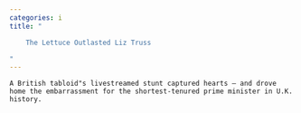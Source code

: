 ```yaml
---
categories: i
title: "

    The Lettuce Outlasted Liz Truss

"
---
```



    A British tabloid"s livestreamed stunt captured hearts — and drove home the embarrassment for the shortest-tenured prime minister in U.K. history.

